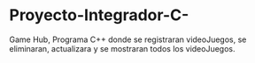 # Proyecto-Integrador-C-
Game Hub, Programa C++ donde se registraran videoJuegos, se eliminaran, actualizara y se mostraran todos los videoJuegos.
